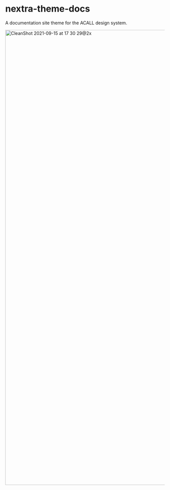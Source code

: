 # nextra-theme-docs

A documentation site theme for the ACALL design system.

<img width="1440" alt="CleanShot 2021-09-15 at 17 30 29@2x" src="https://user-images.githubusercontent.com/967145/133398976-607f1d59-499a-46bf-a38e-c0ae206e81a2.png">


